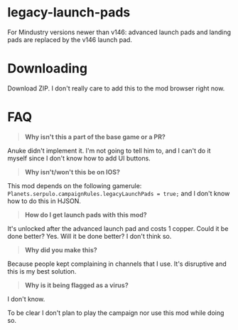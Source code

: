# legacy-launch-pads
For Mindustry versions newer than v146: advanced launch pads and landing pads are replaced by the v146 launch pad. 

# Downloading
Download ZIP. I don't really care to add this to the mod browser right now. 

# FAQ
> **Why isn't this a part of the base game or a PR?**

Anuke didn't implement it. I'm not going to tell him to, and I can't do it myself since I don't know how to add UI buttons. 

> **Why isn't/won't this be on IOS?**

This mod depends on the following gamerule: `Planets.serpulo.campaignRules.legacyLaunchPads = true;` and I don't know how to do this in HJSON. 

> **How do I get launch pads with this mod?**

It's unlocked after the advanced launch pad and costs 1 copper. Could it be done better? Yes. Will it be done better? I don't think so. 

> **Why did you make this?**

Because people kept complaining in channels that I use. It's disruptive and this is my best solution. 

> **Why is it being flagged as a virus?**

I don't know.

To be clear I don't plan to play the campaign nor use this mod while doing so.
